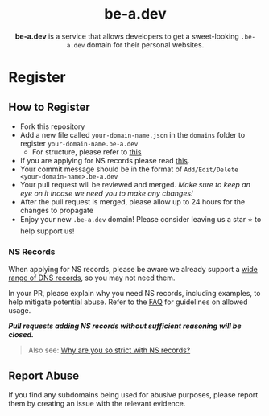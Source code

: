 <h1 align="center">be-a.dev</h1>

<p align="center"><strong>be-a.dev</strong> is a service that allows developers to get a sweet-looking <code>.be-a.dev</code> domain for their personal websites.</p>

# Register

## How to Register

- Fork this repository
- Add a new file called `your-domain-name.json` in the `domains` folder to register `your-domain-name.be-a.dev`
  - For structure, please refer to [this](/docs/domain-structure.md)
- If you are applying for NS records please read [this](#ns-records).
- Your commit message should be in the format of `Add/Edit/Delete <your-domain-name>.be-a.dev`
- Your pull request will be reviewed and merged. *Make sure to keep an eye on it incase we need you to make any changes!*
- After the pull request is merged, please allow up to 24 hours for the changes to propagate
- Enjoy your new `.be-a.dev` domain! Please consider leaving us a star ⭐️ to help support us!

### NS Records
When applying for NS records, please be aware we already support a [wide range of DNS records](/docs/faq.md#which-records-are-supported), so you may not need them. 

In your PR, please explain why you need NS records, including examples, to help mitigate potential abuse. Refer to the [FAQ](/docs/faq.md#who-can-use-ns-records) for guidelines on allowed usage. 

***Pull requests adding NS records without sufficient reasoning will be closed.***

> Also see: [Why are you so strict with NS records?](/docs/faq.md#why-are-you-so-strict-with-ns-records)

## Report Abuse
If you find any subdomains being used for abusive purposes, please report them by creating an issue with the relevant evidence.

<!--
---

We are proud to announce that we are supported by Cloudflare's [Project Alexandria](https://www.cloudflare.com/lp/project-alexandria) sponsorship program. We would not be able to operate without their help! 💖

<a href="https://www.cloudflare.com">
   <img alt="Cloudflare Logo" src="https://raw.githubusercontent.com/is-a-dev/register/main/media/cloudflare.png" height="96">
</a>
-->

